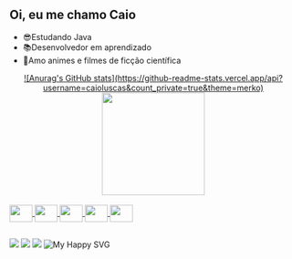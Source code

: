 ## Oi, eu me chamo Caio

- 😎Estudando Java
- 📚Desenvolvedor em aprendizado
- 🎈Amo animes e filmes de ficção científica

<div align="center">
  <a href="https://github.com/caioluscas">
<!--   <img height="180em" src="https://github-readme-stats.vercel.app/api?username=caioluscas&show_icons=true&theme=dracula&include_all_commits=true&count_private=true&theme=tokyonight"/> -->
   ![Anurag's GitHub stats](https://github-readme-stats.vercel.app/api?username=caioluscas&count_private=true&theme=merko) 
  <img height="180em" src="https://github-readme-stats.vercel.app/api/top-langs/?username=caioluscas&layout=compact&langs_count=7&theme=tokyonight"/>
</div>
<!-- ![Anurag's GitHub stats](https://github-readme-stats.vercel.app/api?username=caioluscas&count_private=true&theme=merko) 
[![Top Langs](https://github-readme-stats.vercel.app/api/top-langs/?username=caioluscas&theme=merko&layout=compact)](https://github.com/caioluscas/github-readme-stats) -->



<div style="display: inline_block"><br>
  <img align="center" height="30" width="40" src="https://cdn.jsdelivr.net/gh/devicons/devicon/icons/java/java-original-wordmark.svg" />
  <img align="center" height="30" width="40" src="https://cdn.jsdelivr.net/gh/devicons/devicon/icons/c/c-original.svg" />
  <img align="center" height="30" width="40" src="https://cdn.jsdelivr.net/gh/devicons/devicon/icons/html5/html5-original.svg" />
  <img align="center" height="30" width="40" src="https://cdn.jsdelivr.net/gh/devicons/devicon/icons/mysql/mysql-plain.svg" />
  <img align="center" height="30" width="40" src="https://cdn.jsdelivr.net/gh/devicons/devicon/icons/php/php-original.svg" />
</div>

## 
<div> 
   <a href="https://www.youtube.com/channel/UCsULzSQr6Rb8l7ScUi9qKlg" target="_blank"><img src="https://img.shields.io/badge/YouTube-FF0000?style=for-the-badge&logo=youtube&logoColor=white" target="_blank"></a>
<!--     <a href="https://www.youtube.com/channel/UCsULzSQr6Rb8l7ScUi9qKlg" target="_blank"><img src="https://img.shields.io/badge/YouTube-FF0000?style=for-the-     badge&logo=youtube&logoColor=white" target="_blank"></a> -->
    <a href="https://www.instagram.com/caioluscas/" target="_blank"><img src="https://img.shields.io/badge/-Instagram-%23E4405F?style=for-the-badge&logo=instagram&logoColor=white" target="_blank"></a>
    <a href="https://www.linkedin.com/in/caio-lucas-7951b01a3/" target="_blank"><img src="https://img.shields.io/badge/-LinkedIn-%230077B5?style=for-the-badge&logo=linkedin&logoColor=white" target="_blank"></a> 
  <img src = "https://github.com/caioluscas/snake/blob/output/github-contribution-grid-snake.svg" alt="My Happy SVG"/>
</div>



